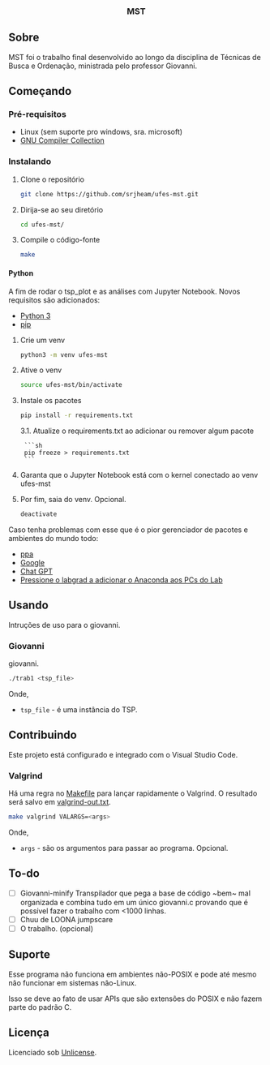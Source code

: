 <div align="center">
  <h3 align="center">MST</h3>
</div>

## Sobre

MST foi o trabalho final desenvolvido ao longo da disciplina de Técnicas de Busca e Ordenação, ministrada pelo professor Giovanni.

## Começando

### Pré-requisitos

- Linux (sem suporte pro windows, sra. microsoft)
- [GNU Compiler Collection](https://gcc.gnu.org/)

### Instalando

1. Clone o repositório

   ```sh
   git clone https://github.com/srjheam/ufes-mst.git
   ```

2. Dirija-se ao seu diretório

   ```sh
   cd ufes-mst/
   ```

3. Compile o código-fonte

   ```sh
   make
   ```

#### Python

A fim de rodar o tsp_plot e as análises com Jupyter Notebook. Novos requisitos são adicionados:

- [Python 3](https://www.python.org/)
- [pip](https://pypi.org/project/pip/)

1. Crie um venv

    ```sh
    python3 -m venv ufes-mst
    ```

2. Ative o venv

    ```sh
    source ufes-mst/bin/activate
    ```

3. Instale os pacotes

    ```sh
    pip install -r requirements.txt
    ```

    3.1. Atualize o requirements.txt ao adicionar ou remover algum pacote

        ```sh
        pip freeze > requirements.txt
        ```

4. Garanta que o Jupyter Notebook está com o kernel conectado ao venv ufes-mst

5. Por fim, saia do venv. Opcional.

    ```sh
    deactivate
    ```

Caso tenha problemas com esse que é o pior gerenciador de pacotes e ambientes do mundo todo:

- [ppa](https://packaging.python.org/en/latest/guides/installing-using-pip-and-virtual-environments/)
- [Google](https://www.google.com/)
- [Chat GPT](https://chat.openai.com/)
- [Pressione o labgrad a adicionar o Anaconda aos PCs do Lab](mailto:monitores@inf.ufes.br)

## Usando

Intruções de uso para o giovanni.

### Giovanni

giovanni.

```sh
./trab1 <tsp_file>
```

Onde,

- `tsp_file` - é uma instância do TSP.

## Contribuindo

Este projeto está configurado e integrado com o Visual Studio Code.

### Valgrind

Há uma regra no [Makefile](./Makefile) para lançar rapidamente o Valgrind. O resultado será salvo em [valgrind-out.txt](./valgrind-out.txt).

```sh
make valgrind VALARGS=<args>
```

Onde,

- `args` - são os argumentos para passar ao programa. Opcional.

## To-do

- [ ] Giovanni-minify
    Transpilador que pega a base de código ~bem~ mal organizada e combina tudo em um único giovanni.c provando que é possível fazer o trabalho com <1000 linhas.
- [ ] Chuu de LOONA jumpscare
- [ ] O trabalho. (opcional)

## Suporte

Esse programa não funciona em ambientes não-POSIX e pode até mesmo não funcionar em sistemas não-Linux.

Isso se deve ao fato de usar APIs que são extensões do POSIX e não fazem parte do padrão C.

## Licença

Licenciado sob [Unlicense](./LICENSE).
